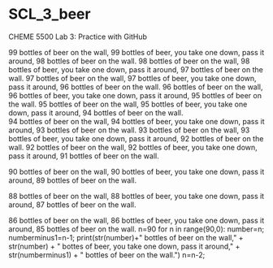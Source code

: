 # SCL_3_beer
CHEME 5500 Lab 3: Practice with GitHub

99 bottles of beer on the wall, 99 bottles of beer, you take one down, pass it around, 98 bottles of beer on the wall. 
98 bottles of beer on the wall, 98 bottles of beer, you take one down, pass it around, 97 bottles of beer on the wall. 
97 bottles of beer on the wall, 97 bottles of beer, you take one down, pass it around, 96 bottles of beer on the wall. 
96 bottles of beer on the wall, 96 bottles of beer, you take one down, pass it around, 95 bottles of beer on the wall.
95 bottles of beer on the wall, 95 bottles of beer, you take one down, pass it around, 94 bottles of beer on the wall.  
94 bottles of beer on the wall, 94 bottles of beer, you take one down, pass it around, 93 bottles of beer on the wall. 
93 bottles of beer on the wall, 93 bottles of beer, you take one down, pass it around, 92 bottles of beer on the wall. 
92 bottles of beer on the wall, 92 bottles of beer, you take one down, pass it around, 91 bottles of beer on the wall. 

90 bottles of beer on the wall, 90 bottles of beer, you take one down, pass it around, 89 bottles of beer on the wall. 

88 bottles of beer on the wall, 88 bottles of beer, you take one down, pass it around, 87 bottles of beer on the wall. 

86 bottles of beer on the wall, 86 bottles of beer, you take one down, pass it around, 85 bottles of beer on the wall. 
n=90
for n in range(90,0):
	number=n; 
	numberminus1=n-1; 
	print(str(number)+" bottles of beer on the wall," + str(number) + " bottes of beer, you take one down, pass it around," + str(numberminus1) + " bottles of beer on the wall.")
	n=n-2; 